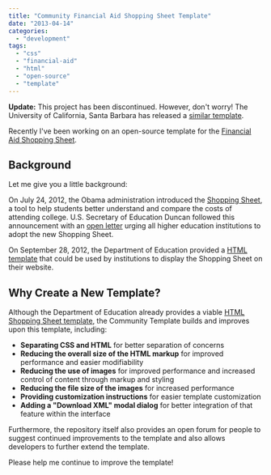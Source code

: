 ```yaml
---
title: "Community Financial Aid Shopping Sheet Template"
date: "2013-04-14"
categories: 
  - "development"
tags: 
  - "css"
  - "financial-aid"
  - "html"
  - "open-source"
  - "template"
---
```


**Update:** This project has been discontinued. However, don't worry! The University of California, Santa Barbara has released a [similar template](https://github.com/ucsbfinaid/Shopping-Sheet).

Recently I've been working on an open-source template for the [Financial Aid Shopping Sheet](http://www.whitehouse.gov/the-press-office/2012/07/24/fact-sheet-administration-releases-final-version-financial-aid-shopping-).

## Background

Let me give you a little background:

On July 24, 2012, the Obama administration introduced the [Shopping Sheet](http://www.whitehouse.gov/the-press-office/2012/07/24/fact-sheet-administration-releases-final-version-financial-aid-shopping-), a tool to help students better understand and compare the costs of attending college. U.S. Secretary of Education Duncan followed this announcement with an [open letter](http://www2.ed.gov/policy/highered/guid/secletter/120724.html) urging all higher education institutions to adopt the new Shopping Sheet.

On September 28, 2012, the Department of Education provided a [HTML template](http://ifap.ed.gov/eannouncements/092812ImplementoftheFinancialAidShopSheet.html) that could be used by institutions to display the Shopping Sheet on their website.

## Why Create a New Template?

Although the Department of Education already provides a viable [HTML Shopping Sheet template](http://ifap.ed.gov/eannouncements/092812ImplementoftheFinancialAidShopSheet.html), the Community Template builds and improves upon this template, including:

- **Separating CSS and HTML** for better separation of concerns
- **Reducing the overall size of the HTML markup** for improved performance and easier modifiability
- **Reducing the use of images** for improved performance and increased control of content through markup and styling
- **Reducing the file size of the images** for increased performance
- **Providing customization instructions** for easier template customization
- **Adding a "Download XML" modal dialog** for better integration of that feature within the interface

Furthermore, the repository itself also provides an open forum for people to suggest continued improvements to the template and also allows developers to further extend the template.

Please help me continue to improve the template!
